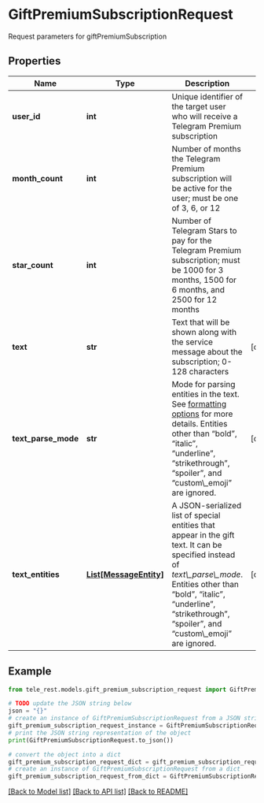 # GiftPremiumSubscriptionRequest

Request parameters for giftPremiumSubscription

## Properties

Name | Type | Description | Notes
------------ | ------------- | ------------- | -------------
**user_id** | **int** | Unique identifier of the target user who will receive a Telegram Premium subscription | 
**month_count** | **int** | Number of months the Telegram Premium subscription will be active for the user; must be one of 3, 6, or 12 | 
**star_count** | **int** | Number of Telegram Stars to pay for the Telegram Premium subscription; must be 1000 for 3 months, 1500 for 6 months, and 2500 for 12 months | 
**text** | **str** | Text that will be shown along with the service message about the subscription; 0-128 characters | [optional] 
**text_parse_mode** | **str** | Mode for parsing entities in the text. See [formatting options](https://core.telegram.org/bots/api/#formatting-options) for more details. Entities other than “bold”, “italic”, “underline”, “strikethrough”, “spoiler”, and “custom\\_emoji” are ignored. | [optional] 
**text_entities** | [**List[MessageEntity]**](MessageEntity.md) | A JSON-serialized list of special entities that appear in the gift text. It can be specified instead of *text\\_parse\\_mode*. Entities other than “bold”, “italic”, “underline”, “strikethrough”, “spoiler”, and “custom\\_emoji” are ignored. | [optional] 

## Example

```python
from tele_rest.models.gift_premium_subscription_request import GiftPremiumSubscriptionRequest

# TODO update the JSON string below
json = "{}"
# create an instance of GiftPremiumSubscriptionRequest from a JSON string
gift_premium_subscription_request_instance = GiftPremiumSubscriptionRequest.from_json(json)
# print the JSON string representation of the object
print(GiftPremiumSubscriptionRequest.to_json())

# convert the object into a dict
gift_premium_subscription_request_dict = gift_premium_subscription_request_instance.to_dict()
# create an instance of GiftPremiumSubscriptionRequest from a dict
gift_premium_subscription_request_from_dict = GiftPremiumSubscriptionRequest.from_dict(gift_premium_subscription_request_dict)
```
[[Back to Model list]](../README.md#documentation-for-models) [[Back to API list]](../README.md#documentation-for-api-endpoints) [[Back to README]](../README.md)


